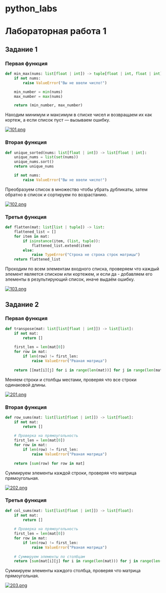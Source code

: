 # python_labs
# Лабораторная работа 1
## Задание 1
### Первая функция
```python
def min_max(nums: list[float | int]) -> tuple[float | int, float | int]:
    if not nums:
        raise ValueError("Вы не ввели число!")

    min_number = min(nums)
    max_number = max(nums)

    return (min_number, max_number)
```
Находим минимум и максимум в списке чисел и возвращаем их как кортеж, а если список пуст — вызываем ошибку.

[![101.png](https://i.postimg.cc/TYjXyxtY/101.png)](https://postimg.cc/4m30MDCr)

### Вторая функция
```python
def unique_sorted(nums: list[float | int]) -> list[float | int]:
    unique_nums = list(set(nums))
    unique_nums.sort()
    return unique_nums

    if not nums:
        raise ValueError("Вы не ввели число!")
```
Преобразуем список в множество чтобы убрать дубликаты, затем обратно в список и сортируем по возрастанию.

[![102.png](https://i.postimg.cc/bN0jGPmd/102.png)](https://postimg.cc/bsv5M7cj)

### Третья функция
```python
def flatten(mat: list[list | tuple]) -> list:
    flattened_list = []
    for item in mat:
        if isinstance(item, (list, tuple)):
            flattened_list.extend(item) 
        else:
            raise TypeError("Строка не строка строк матрицы")
    return flattened_list
```
Проходим по всем элементам входного списка, проверяем что каждый элемент является списком или кортежем, и если да - добавляем его элементы в результирующий список, иначе выдаём ошибку.

[![103.png](https://i.postimg.cc/Nf8wytd2/103.png)](https://postimg.cc/1fzdTkhy)

## Задание 2
### Первая функция
```python
def transpose(mat: list[list[float | int]]) -> list[list]:
    if not mat:
        return []
    
    first_len = len(mat[0])
    for row in mat:
        if len(row) != first_len:
            raise ValueError("Рваная матрица")
    
    return [[mat[i][j] for i in range(len(mat))] for j in range(len(mat[0]))]
```
Меняем строки и столбцы местами, проверяя что все строки одинаковой длины.

[![201.png](https://i.postimg.cc/c47NKWFg/201.png)](https://postimg.cc/CzK2t3TS)

### Вторая функция
```python
def row_sums(mat: list[list[float | int]]) -> list[float]:
    if not mat:
        return []
    
    # Проверка на прямоугольность
    first_len = len(mat[0])
    for row in mat:
        if len(row) != first_len:
            raise ValueError("Рваная матрица")
    
    return [sum(row) for row in mat]
```
Суммируем элементы каждой строки, проверяя что матрица прямоугольная.

[![202.png](https://i.postimg.cc/L6kMqSxZ/202.png)](https://postimg.cc/3dwq6s5K)

### Третья функция
```python
def col_sums(mat: list[list[float | int]]) -> list[float]:
    if not mat:
        return []
    
    # Проверка на прямоугольность
    first_len = len(mat[0])
    for row in mat:
        if len(row) != first_len:
            raise ValueError("Рваная матрица")
    
    # Суммируем элементы по столбцам
    return [sum(mat[i][j] for i in range(len(mat))) for j in range(len(mat[0]))]
```
Суммируем элементы каждого столбца, проверяя что матрица прямоугольная.

[![203.png](https://i.postimg.cc/kgnPKHHJ/203.png)](https://postimg.cc/zVPQ1x56)

